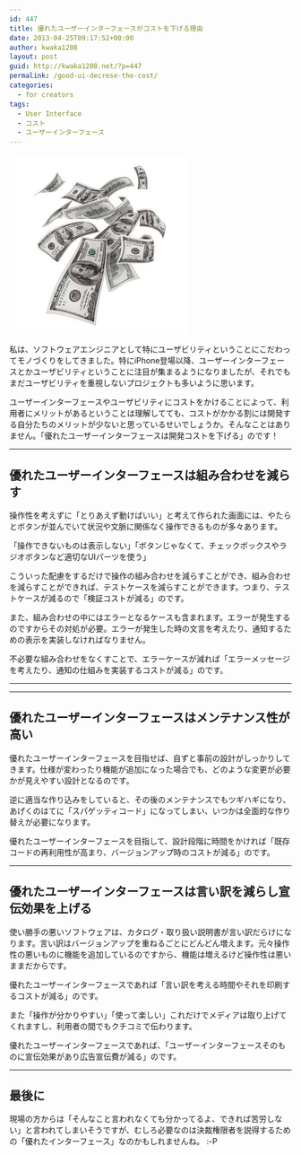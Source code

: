 ```yaml
---
id: 447
title: 優れたユーザーインターフェースがコストを下げる理由
date: 2013-04-25T09:17:52+00:00
author: kwaka1208
layout: post
guid: http://kwaka1208.net/?p=447
permalink: /good-ui-decrese-the-cost/
categories:
  - for creators
tags:
  - User Interface
  - コスト
  - ユーザーインターフェース
---
```

![money](/assets/images/2013/04/money.jpg)

私は、ソフトウェアエンジニアとして特にユーザビリティということにこだわってモノづくりをしてきました。特にiPhone登場以降、ユーザーインターフェースとかユーザビリティということに注目が集まるようになりましたが、それでもまだユーザビリティを重視しないプロジェクトも多いように思います。

ユーザーインターフェースやユーザビリティにコストをかけることによって、利用者にメリットがあるということは理解してても、コストがかかる割には開発する自分たちのメリットが少ないと思っているせいでしょうか。そんなことはありません。「優れたユーザーインターフェースは開発コストを下げる」のです！
- - -
## 優れたユーザーインターフェースは組み合わせを減らす
操作性を考えずに「とりあえず動けばいい」と考えて作られた画面には、やたらとボタンが並んでいて状況や文脈に関係なく操作できるものが多々あります。

「操作できないものは表示しない」「ボタンじゃなくて、チェックボックスやラジオボタンなど適切なUIパーツを使う」

こういった配慮をするだけで操作の組み合わせを減らすことができ、組み合わせを減らすことができれば、テストケースを減らすことができます。つまり、テストケースが減るので「検証コストが減る」のです。

また、組み合わせの中にはエラーとなるケースも含まれます。エラーが発生するのですからその対処が必要。エラーが発生した時の文言を考えたり、通知するための表示を実装しなければなりません。

不必要な組み合わせをなくすことで、エラーケースが減れば「エラーメッセージを考えたり、通知の仕組みを実装するコストが減る」のです。
- - -

- - -
## 優れたユーザーインターフェースはメンテナンス性が高い
優れたユーザーインターフェースを目指せば、自ずと事前の設計がしっかりしてきます。仕様が変わったり機能が追加になった場合でも、どのような変更が必要かが見えやすい設計となるのです。

逆に適当な作り込みをしていると、その後のメンテナンスでもツギハギになり、あげくのはてに「スパゲッティコード」になってしまい、いつかは全面的な作り替えが必要になります。

優れたユーザーインターフェースを目指して、設計段階に時間をかければ「既存コードの再利用性が高まり、バージョンアップ時のコストが減る」のです。

- - -
<h2>優れたユーザーインターフェースは言い訳を減らし宣伝効果を上げる
</h2>
使い勝手の悪いソフトウェアは、カタログ・取り扱い説明書が言い訳だらけになります。言い訳はバージョンアップを重ねるごとにどんどん増えます。元々操作性の悪いものに機能を追加しているのですから、機能は増えるけど操作性は悪いままだからです。

優れたユーザーインターフェースであれば「言い訳を考える時間やそれを印刷するコストが減る」のです。

また「操作が分かりやすい」「使って楽しい」これだけでメディアは取り上げてくれますし、利用者の間でもクチコミで伝わります。

優れたユーザーインターフェースであれば、「ユーザーインターフェースそのものに宣伝効果があり広告宣伝費が減る」のです。

- - -
## 最後に
現場の方からは「そんなこと言われなくても分かってるよ、できれば苦労しない」と言われてしまいそうですが、むしろ必要なのは決裁権限者を説得するための「優れたインターフェース」なのかもしれませんね。 :-P